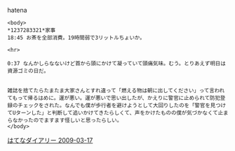 
hatena

```
<body>
*1237283321*家事
18:45 お茶を全部消費。19時間弱で3リットルちょいか。

<hr>

0:37 なんかしらなないけど首から頭にかけて凝っていて頭痛気味。むう。とりあえず明日は資源ゴミの日だ。


雑誌を捨てたらたまたま大家さんとすれ違って「燃える物は朝に出してください」って言われてもって帰るはめに。運が悪い。運が悪いで思い出したが、かえりに警官に止められて防犯登録のチェックをされた。なんでも僕が歩行者を避けようとして大回りしたのを「警官を見つけてUターンした」と判断して追いかけてきたらしくて、声をかけたものの僕が気づかなくて止まらなかったのでますます怪しいと思ったらしい。
</body>
```


[はてなダイアリー 2009-03-17](https://nishiohirokazu.hatenadiary.org/archive/2009/03/17)